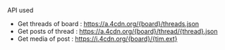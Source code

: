 API used
 - Get threads of board : https://a.4cdn.org/{board}/threads.json
 - Get posts of thread : https://a.4cdn.org/{board}/thread/{thread}.json
 - Get media of post : https://i.4cdn.org/{board}/{tim.ext}
